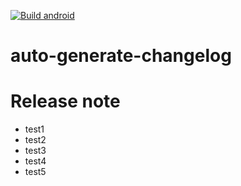 [![Build android](https://github.com/newrecord/auto-generate-changelog/actions/workflows/build.yml/badge.svg)](https://github.com/newrecord/auto-generate-changelog/actions/workflows/build.yml)

# auto-generate-changelog

# Release note

-   test1
-   test2
-   test3
-   test4
-   test5
